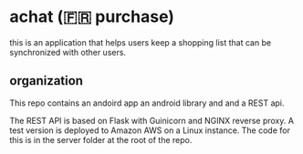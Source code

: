 # achat	(:fr: purchase)

this is an application that helps users keep a shopping list that can be synchronized with other users.

## organization
This repo contains an andoird app an android library and and a REST api.

The REST API is based on Flask with Guinicorn and NGINX reverse proxy. A test version is deployed to Amazon AWS on a Linux instance. The code for this is in the server folder at the root of the repo.

